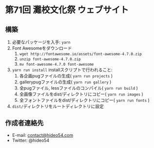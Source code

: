 # 第71回 灘校文化祭 ウェブサイト

## 構築

1. 必要なパッケージを入手: `yarn`
1. Font Awesomeをダウンロード
    1. `wget http://fontawesome.io/assets/font-awesome-4.7.0.zip`
    1. `unzip font-awesome-4.7.0.zip`
    1. `mv font-awesome-4.7.0 font-awesome`
1. `yarn run install`
installスクリプトで行われること:
    1. 各企画pugファイルの生成( `yarn run projects` )
    1. gallerypugファイルの生成( `yarn run gallery` )
    1. 全pugファイル, lessファイルのコンパイル( `yarn run build` )
    1. 全画像ファイルをdist/ディレクトリにコピー( `yarn run images` )
    1. 全フォントファイルをdist/ディレクトリにコピー( `yarn run fonts` )
1. `dist/`ディレクトリをルートディレクトリに設定

## 作成者連絡先

* E-mail: contact@hideo54.com
* Twitter: @hideo54
